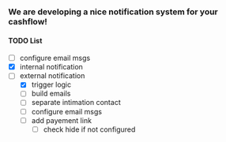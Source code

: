 ### We are developing a nice notification system for your cashflow!

#### TODO List
  - [ ] configure email msgs
  - [x] internal notification
  - [ ] external notification
    - [x] trigger logic
    - [ ] build emails
    - [ ] separate intimation contact
    - [ ] configure email msgs
    - [ ] add payement link
      - [ ] check hide if not configured
